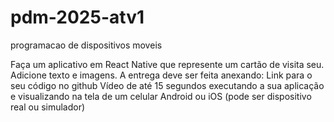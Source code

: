 # pdm-2025-atv1
programacao de dispositivos moveis 

Faça um aplicativo em React Native que represente um cartão de visita seu.
Adicione texto e imagens.
A entrega deve ser feita anexando:
Link para o seu código no github
Vídeo de até 15 segundos executando a sua aplicação e visualizando na tela de um celular Android ou iOS (pode ser dispositivo real ou simulador)